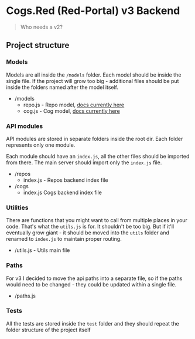 # Cogs.Red (Red-Portal) v3 Backend
>Who needs a v2?

## Project structure

### Models
Models are all inside the `/models` folder. Each model should be inside the single file.
If the project will grow too big - additional files should be put inside the folders named after the model itself.

- /models
    - repo.js - Repo model, [docs currently here](https://github.com/orels1/Red-Portal/issues/45)
    - cog.js - Cog model, [docs currently here](https://github.com/orels1/Red-Portal/issues/47)

### API modules
API modules are stored in separate folders inside the root dir. Each folder represents only one module.

Each module should have an `index.js`, all the other files should be imported from there.
The main server should import only the `index.js` file.

- /repos
    - index.js - Repos backend index file
- /cogs
    - index.js Cogs backend index file

### Utilities
There are functions that you might want to call from multiple places in your code. That's what the `utils.js` is for.
It shouldn't be too big. But if it'll eventually grow giant - it should be moved into the `utils` folder and renamed to `index.js` to maintain proper routing. 

- /utils.js - Utils main file

### Paths
For v3 I decided to move the api paths into a separate file, so if the paths would need to be changed - they could be updated within a single file.

- /paths.js

### Tests
All the tests are stored inside the `test` folder and they should repeat the folder structure of the project itself